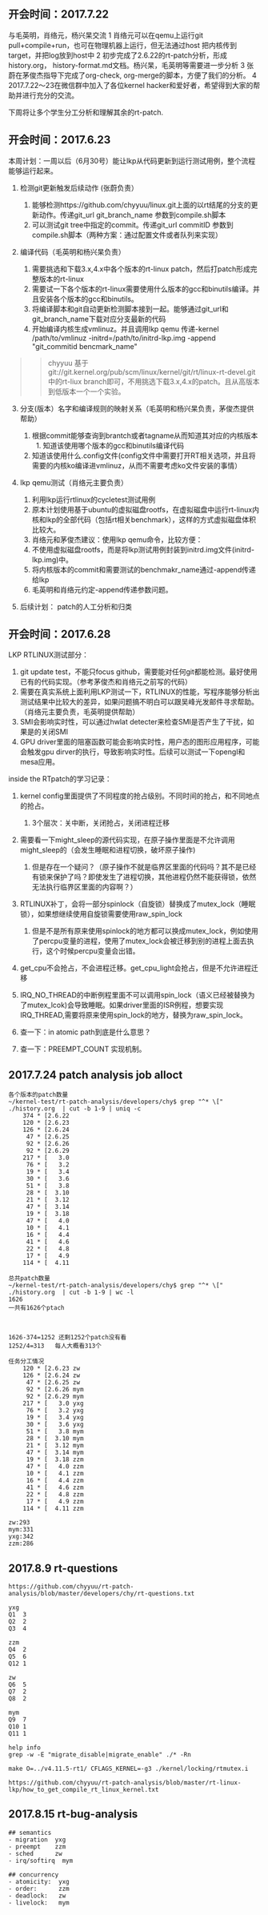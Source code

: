 ## 开会时间：2017.7.22
与毛英明，肖络元，杨兴杲交流
1 肖络元可以在qemu上运行git pull+compile+run，也可在物理机器上运行，但无法通过host 把内核传到target，并把log放到host中
2 初步完成了2.6.22的rt-patch分析，形成history.org， history-format.md文档。杨兴杲，毛英明等需要进一步分析
3 张蔚在茅俊杰指导下完成了org-check, org-merge的脚本，方便了我们的分析。
4 2017.7.22～23在微信群中加入了各位kernel hacker和爱好者，希望得到大家的帮助并进行充分的交流。

下周将让多个学生分工分析和理解其余的rt-patch.

## 开会时间：2017.6.23

本周计划：一周以后（6月30号）能让lkp从代码更新到运行测试用例，整个流程能够运行起来。

1. 检测git更新触发后续动作 (张蔚负责）
   1.  能够检测https://github.com/chyyuu/linux.git上面的以rt结尾的分支的更新动作。传递git_url git_branch_name 参数到compile.sh脚本
   1.  可以测试git tree中指定的commit。传递git_url commitID 参数到compile.sh脚本（两种方案：通过配置文件或者队列来实现）


2. 编译代码（毛英明和杨兴杲负责）
   1.  需要挑选和下载3.x,4.x中各个版本的rt-linux patch，然后打patch形成完整版本的rt-linux
   1.  需要试一下各个版本的rt-linux需要使用什么版本的gcc和binutils编译。并且安装各个版本的gcc和binutils。
   1.  将编译脚本和git自动更新检测脚本接到一起。能够通过git_url和git_branch_name下载对应分支最新的代码
   1.  开始编译内核生成vmlinuz。并且调用lkp qemu  传递-kernel /path/to/vmlinuz   -initrd=/path/to/initrd-lkp.img -append "git_commitid  bencmark_name"  

>> chyyuu 基于 git://git.kernel.org/pub/scm/linux/kernel/git/rt/linux-rt-devel.git 中的rt-liux branch即可，不用挑选下载3.x,4.x的patch。且从高版本到低版本一个一个实验。

3. 分支(版本）名字和编译规则的映射关系（毛英明和杨兴杲负责，茅俊杰提供帮助）

   1.  根据commit能够查询到brantch或者tagname从而知道其对应的内核版本
   1.  知道该使用哪个版本的gcc和binutils编译代码
   1.  知道该使用什么.config文件(config文件中需要打开RT相关选项，并且将需要的内核ko编译进vmlinuz，从而不需要考虑ko文件安装的事情）

4. lkp qemu测试（肖络元主要负责）

   1.  利用lkp运行rtlinux的cycletest测试用例
   1.  原本计划使用基于ubuntu的虚拟磁盘rootfs，在虚拟磁盘中运行rt-linux内核和lkp的全部代码（包括rt相关benchmark），这样的方式虚拟磁盘体积比较大。
   1.  肖络元和茅俊杰建议：使用lkp qemu命令，比较方便：
   1.  不使用虚拟磁盘rootfs，而是将lkp测试用例封装到initrd.img文件(initrd-lkp.img)中。
   1.  将内核版本的commit和需要测试的benchmakr_name通过-append传递给lkp
   1.  毛英明和肖络元约定-append传递参数问题。

5. 后续计划： patch的人工分析和归类


## 开会时间：2017.6.28

LKP RTLINUX测试部分：
1. git update test，不能只focus github，需要能对任何git都能检测。最好使用已有的代码实现。（参考茅俊杰和肖络元之前写的代码）
1. 需要在真实系统上面利用LKP测试一下，RTLINUX的性能，写程序能够分析出测试结果中比较大的差异，如果问题搞不明白可以跟吴峰光发邮件寻求帮助。（肖络元主要负责，毛英明提供帮助）
1. SMI会影响实时性，可以通过hwlat detecter来检查SMI是否产生了干扰，如果是的关闭SMI 
1. GPU driver里面的阻塞函数可能会影响实时性，用户态的图形应用程序，可能会触发gpu dirver的执行，导致影响实时性。后续可以测试一下opengl和mesa应用。

inside the RTpatch的学习记录：
1. kernel config里面提供了不同程度的抢占级别。不同时间的抢占，和不同地点的抢占。
   1.  3个层次：关中断，关闭抢占，关闭进程迁移
1. 需要看一下might_sleep的源代码实现，在原子操作里面是不允许调用might_sleep的（会发生睡眠和进程切换，破坏原子操作)
   1.  但是存在一个疑问？（原子操作不就是临界区里面的代码吗？其不是已经有锁来保护了吗？即使发生了进程切换，其他进程仍然不能获得锁，依然无法执行临界区里面的内容啊？）

1. RTLINUX补丁，会将一部分spinlock（自旋锁）替换成了mutex_lock（睡眠锁），如果想继续使用自旋锁需要使用raw_spin_lock
   1.  但是不是所有原来使用spinlock的地方都可以换成mutex_lock，例如使用了percpu变量的进程，使用了mutex_lock会被迁移到别的进程上面去执行，这个时候percpu变量会出错。

1. get_cpu不会抢占，不会进程迁移。get_cpu_light会抢占，但是不允许进程迁移

1. IRQ_NO_THREAD的中断例程里面不可以调用spin_lock（语义已经被替换为了mutex_lcok)会导致睡眠。如果driver里面的ISR例程，想要实现IRQ_THREAD,需要将原来使用spin_lock的地方，替换为raw_spin_lock。

1. 查一下：in atomic path到底是什么意思？
1. 查一下：PREEMPT_COUNT 实现机制。


## 2017.7.24 patch analysis job alloct
```
各个版本的patch数量
~/kernel-test/rt-patch-analysis/developers/chy$ grep "^* \[" ./history.org  | cut -b 1-9 | uniq -c
    374 * [2.6.22
    120 * [2.6.23
    126 * [2.6.24
     47 * [2.6.25
     92 * [2.6.26
     92 * [2.6.29
    217 * [   3.0
     76 * [   3.2
     19 * [   3.4
     30 * [   3.6
     51 * [   3.8
     28 * [  3.10
     21 * [  3.12
     47 * [  3.14
     19 * [  3.18
     47 * [   4.0
     10 * [   4.1
     16 * [   4.4
     41 * [   4.6
     22 * [   4.8
     17 * [   4.9
    114 * [  4.11

总共patch数量	
~/kernel-test/rt-patch-analysis/developers/chy$ grep "^* \[" ./history.org  | cut -b 1-9 | wc -l
1626
一共有1626个ptach



1626-374=1252 还剩1252个patch没有看
1252/4=313	 每人大概看313个

任务分工情况
    120 * [2.6.23 zw
    126 * [2.6.24 zw
     47 * [2.6.25 zw
     92 * [2.6.26 mym
     92 * [2.6.29 mym
    217 * [   3.0 yxg
     76 * [   3.2 yxg
     19 * [   3.4 yxg
     30 * [   3.6 yxg
     51 * [   3.8 mym
     28 * [  3.10 mym 
     21 * [  3.12 mym
     47 * [  3.14 mym
     19 * [  3.18 zzm
     47 * [   4.0 zzm
     10 * [   4.1 zzm
     16 * [   4.4 zzm
     41 * [   4.6 zzm
     22 * [   4.8 zzm
     17 * [   4.9 zzm
    114 * [  4.11 zzm

zw:293
mym:331
yxg:342
zzm:286
```


## 2017.8.9 rt-questions
```
https://github.com/chyyuu/rt-patch-analysis/blob/master/developers/chy/rt-questions.txt

yxg 
Q1  3
Q2  2
Q3  4

zzm
Q4  2
Q5  6
Q12 1

zw
Q6  5
Q7  2
Q8  2

mym
Q9  7
Q10 1
Q11 1

help info
grep -w -E "migrate_disable|migrate_enable" ./* -Rn

make O=../v4.11.5-rt1/ CFLAGS_KERNEL=-g3 ./kernel/locking/rtmutex.i

https://github.com/chyyuu/rt-patch-analysis/blob/master/rt-linux-lkp/how_to_get_compile_rt_linux_kernel.txt

```

## 2017.8.15 rt-bug-analysis
```
## semantics
- migration  yxg
- preempt    zzm
- sched      zw
- irq/softirq  mym

## concurrency
- atomicity:  yxg
- order:      zzm
- deadlock:   zw
- livelock:   mym
```
